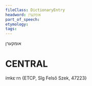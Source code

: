 ```yaml
---
fileClass: DictionaryEntry
headword: אומקערן
part_of_speech: 
etymology: 
tags: 
---
```

אומקערן

CENTRAL
========

ímkɛˑrn {ETCP, Sîg Felső Szek, 47223}